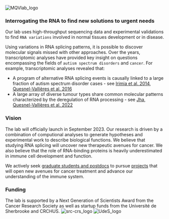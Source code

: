 ![MQVlab_logo](img/lab_logo_main.png)
### Interrogating the RNA to find new solutions to urgent needs
Our lab uses high-throughput sequencing data and experimental validations
to find `RNA variations` involved in normal tissues development or in disease.

Using variations in RNA splicing patterns, it is possible to discover molecular
signals missed with other approaches. Over the years, transcriptomic analyses
have provided key insight on questions encompassing the fields of
`autism spectrum disorders` and `cancer`. For example, transcriptomic
analyses revealed that:
&nbsp;
- A program of alternative RNA splicing events is causally linked to a large
fraction of autism spectrum disorder cases - see [Irimia et al. 2014](https://www.sciencedirect.com/science/article/pii/S0092867414015128?via%3Dihub), [Quesnel-Vallières et al. 2016](https://www.sciencedirect.com/science/article/pii/S1097276516308061?via%3Dihub)
- A large array of diverse tumour types share common molecular patterns
characterized by the deregulation of RNA processing - see [Jha, Quesnel-Vallières et al. 2022](https://genomebiology.biomedcentral.com/articles/10.1186/s13059-022-02681-3)


### Vision
The lab will officially launch in September 2023. Our research is driven by a combination of
computional analyses to generate hypotheses and experimental work to describe biological
functions. We believe that studying RNA splicing will uncover new therapeutic avenues for
cancer. We also believe that the role of RNA-binding proteins is heavily underestimated in
immune cell development and function.

We actively seek [graduate students and postdocs](/positions/)
to pursue [projects](/projects/) that will open new avenues for cancer treatment and
advance our understanding of the immune system.


### Funding
The lab is supported by a Next Generation of Scientists Award from the Cancer Research
Society as well as startup funds from the Université de Sherbrooke and CRCHUS.
![src-crs_logo](img/SRC-CRS_logo.png)
![UdeS_logo](img/UdeS_logo.png)
